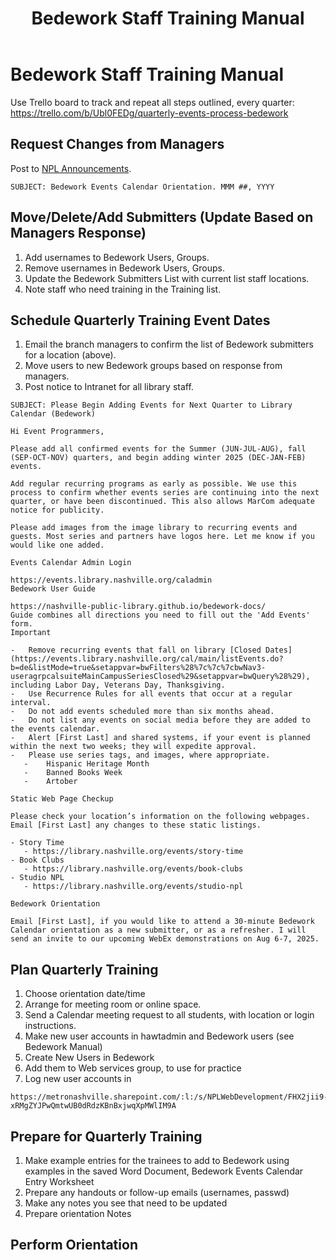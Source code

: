 ﻿---
title: Bedework Staff Training Manual
sidebar_position: 8
---

# Bedework Staff Training Manual

Use Trello board to track and repeat all steps outlined, every quarter: <https://trello.com/b/Ubl0FEDg/quarterly-events-process-bedework>

## Request Changes from Managers

Post to [NPL Announcements](https://metronashville.sharepoint.com/sites/NPLink/Lists/Daily%20Announcements/Landing%20Page%20View.aspx).

```text
SUBJECT: Bedework Events Calendar Orientation. MMM ##, YYYY
```

## Move/Delete/Add Submitters (Update Based on Managers Response)

1. Add usernames to Bedework Users, Groups.
1. Remove usernames in Bedework Users, Groups.
1. Update the Bedework Submitters List with current list staff locations.
1. Note staff who need training in the Training list.

## Schedule Quarterly Training Event Dates

1. Email the branch managers to confirm the list of Bedework submitters for a location (above).
1. Move users to new Bedework groups based on response from managers.
1. Post notice to Intranet for all library staff.

```text
SUBJECT: Please Begin Adding Events for Next Quarter to Library Calendar (Bedework)
```

```text
Hi Event Programmers,

Please add all confirmed events for the Summer (JUN-JUL-AUG), fall (SEP-OCT-NOV) quarters, and begin adding winter 2025 (DEC-JAN-FEB) events.

Add regular recurring programs as early as possible. We use this process to confirm whether events series are continuing into the next quarter, or have been discontinued. This also allows MarCom adequate notice for publicity.

Please add images from the image library to recurring events and guests. Most series and partners have logos here. Let me know if you would like one added.

Events Calendar Admin Login

https://events.library.nashville.org/caladmin
Bedework User Guide

https://nashville-public-library.github.io/bedework-docs/
Guide combines all directions you need to fill out the 'Add Events' form.
Important

-   Remove recurring events that fall on library [Closed Dates](https://events.library.nashville.org/cal/main/listEvents.do?b=de&listMode=true&setappvar=bwFilters%28%7c%7c%7cbwNav3-useragrpcalsuiteMainCampusSeriesClosed%29&setappvar=bwQuery%28%29), including Labor Day, Veterans Day, Thanksgiving.
-   Use Recurrence Rules for all events that occur at a regular interval.
-   Do not add events scheduled more than six months ahead.
-   Do not list any events on social media before they are added to the events calendar.
-   Alert [First Last] and shared systems, if your event is planned within the next two weeks; they will expedite approval.
-   Please use series tags, and images, where appropriate.
   -    Hispanic Heritage Month
   -    Banned Books Week
   -    Artober

Static Web Page Checkup

Please check your location’s information on the following webpages. Email [First Last] any changes to these static listings.

- Story Time
   - https://library.nashville.org/events/story-time
- Book Clubs
   - https://library.nashville.org/events/book-clubs
- Studio NPL
   - https://library.nashville.org/events/studio-npl

Bedework Orientation

Email [First Last], if you would like to attend a 30-minute Bedework Calendar orientation as a new submitter, or as a refresher. I will send an invite to our upcoming WebEx demonstrations on Aug 6-7, 2025.
```

## Plan Quarterly Training

1. Choose orientation date/time
1. Arrange for meeting room or online space.
1. Send a Calendar meeting request to all students, with location or login instructions.
1. Make new user accounts in hawtadmin and Bedework users (see Bedework Manual)
1. Create New Users in Bedework
1. Add them to Web services group, to use for practice
1. Log new user accounts in

```text
https://metronashville.sharepoint.com/:l:/s/NPLWebDevelopment/FHX2jii9-xRMgZYJPwQmtwUB0dRdzKBnBxjwqXpMWlIM9A
```

## Prepare for Quarterly Training

1. Make example entries for the trainees to add to Bedework using examples in the saved Word Document, Bedework Events Calendar Entry Worksheet
1. Prepare any handouts or follow-up emails (usernames, passwd)
1. Make any notes you see that need to be updated
1. Prepare orientation Notes

## Perform Orientation
